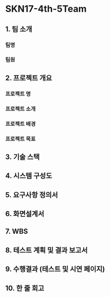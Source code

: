 # SKN17-4th-5Team

## 1. 팀 소개
### 팀명
### 팀원

## 2. 프로젝트 개요
### 프로젝트 명
### 프로젝트 소개
### 프로젝트 배경
### 프로젝트 목표

## 3. 기술 스택

## 4. 시스템 구성도

## 5. 요구사항 정의서

## 6. 화면설계서

## 7. WBS

## 8. 테스트 계획 및 결과 보고서

## 9. 수행결과 (테스트 및 시연 페이지) 

## 10. 한 줄 회고
